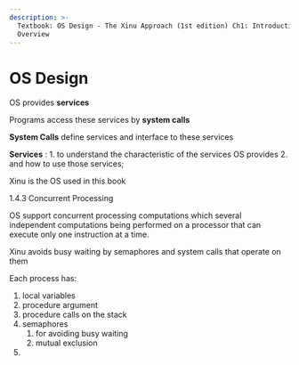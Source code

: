 ```yaml
---
description: >-
  Textbook: OS Design - The Xinu Approach (1st edition) Ch1: Introduction and
  Overview
---
```


# OS Design

OS provides **services**

Programs access these services by **system calls**

**System Calls** define services and  interface to these services

**Services** : 1. to understand the characteristic of the services OS provides 2. and how to use those services;

Xinu is the OS used in this book

1.4.3 Concurrent Processing

OS support concurrent processing computations which several independent computations being performed on a processor that can execute only one instruction at a time.

Xinu avoids busy waiting  by  semaphores and system calls that operate on them

Each process has:

1. local variables
2. procedure argument
3. procedure calls on the stack
4. semaphores
   1. for avoiding busy waiting
   2. mutual exclusion
5. 
